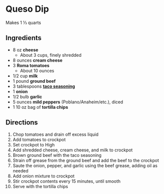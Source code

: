 # Queso Dip

Makes 1 ⅓ quarts

## Ingredients

- 8 oz **cheese**
    - About 3 cups, finely shredded
- 8 ounces **cream cheese**
- 3 **Roma tomatoes**
    - About 10 ounces
- 1/2 cup **milk**
- 1 pound **ground beef**
- 3 tablespoons [**taco seasoning**](Seasonings/Taco%20Seasoning.md)
- 1 **onion**
- 1/2 bulb **garlic**
- 5 ounces **mild peppers** (Poblano/Anaheim/etc.), diced
- 1 10 oz bag of **tortilla chips**

## Directions

1. Chop tomatoes and drain off excess liquid
1. Add tomatoes to crockpot
1. Set crockpot to High
1. Add shredded cheese, cream cheese, and milk to crockpot
1. Brown ground beef with the taco seasoning
1. Strain off grease from the ground beef and add the beef to the crockpot
1. Saute the onion, pepper, and garlic using the beef grease, adding oil as needed
1. Add onion mixture to crockpot
1. Stir crockpot contents every 15 minutes, until smooth
1. Serve with the tortilla chips
